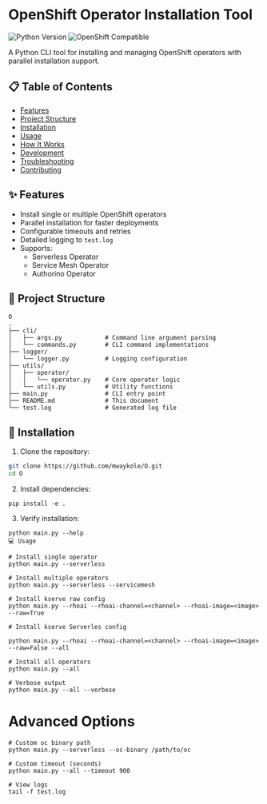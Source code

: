 # OpenShift Operator Installation Tool

![Python Version](https://img.shields.io/badge/python-3.8+-blue.svg)
![OpenShift Compatible](https://img.shields.io/badge/OpenShift-4.x-lightgrey.svg)

A Python CLI tool for installing and managing OpenShift operators with parallel installation support.

## 📋 Table of Contents
- [Features](#-features)
- [Project Structure](#-project-structure)
- [Installation](#-installation)
- [Usage](#-usage)
- [How It Works](#-how-it-works)
- [Development](#-development)
- [Troubleshooting](#-troubleshooting)
- [Contributing](#-contributing)

## ✨ Features
- Install single or multiple OpenShift operators
- Parallel installation for faster deployments
- Configurable timeouts and retries
- Detailed logging to `test.log`
- Supports:
  - Serverless Operator
  - Service Mesh Operator  
  - Authorino Operator

## 📂 Project Structure
```
O
.
├── cli/
│   ├── args.py            # Command line argument parsing
│   └── commands.py        # CLI command implementations
├── logger/
│   └── logger.py          # Logging configuration
├── utils/
│   ├── operator/
│   │   └── operator.py    # Core operator logic
│   └── utils.py           # Utility functions
├── main.py                # CLI entry point
├── README.md              # This document
└── test.log               # Generated log file
```

## 🚀 Installation

1. Clone the repository:
```bash
git clone https://github.com/mwaykole/O.git
cd O
```
2. Install dependencies:
```
pip install -e .    
```
3. Verify installation:
```
python main.py --help
💻 Usage
```

```
# Install single operator
python main.py --serverless

# Install multiple operators
python main.py --serverless --servicemesh

# Install kserve raw config
python main.py --rhoai --rhoai-channel=<channel> --rhoai-image=<image> --raw=True

# Install kserve Serverles config

python main.py --rhoai --rhoai-channel=<channel> --rhoai-image=<image> --raw=False --all

# Install all operators 
python main.py --all

# Verbose output
python main.py --all --verbose
```
# Advanced Options

```
# Custom oc binary path
python main.py --serverless --oc-binary /path/to/oc

# Custom timeout (seconds)
python main.py --all --timeout 900

# View logs
tail -f test.log

```


